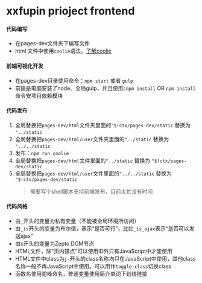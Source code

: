 # xxfupin prioject frontend

#### 代码编写
- 在pages-dev文件夹下编写文件
- html 文件中使用`coolie`语法。[了解coolie](https://coolie.ydr.me/document/coolie.config.js/)

#### 前端可视化开发
- 在pages-dev目录使用命令：`npm start` 或者 `gulp`
- 前提是电脑安装了node、全局gulp，并且使用`cnpm install` OR `npm install` 命令安项目依赖模块

#### 代码发布
1. 全局替换把`pages-dev/html`文件夹里面的`"$!ctx/pages-dev/static` 替换为 `"../static`
1. 全局替换把`pages-dev/html/user`文件夹里面的`"../static` 替换为 `"../../static`
1. 发布：`npm run coolie`
1. 全局替换把`pages-dev/html`文件里面的`"../static` 替换为 `"$!ctx/pages-dev/static`
1. 全局替换把`pages-dev/html/user`文件里面的`"../../static` 替换为 `"$!ctx/pages-dev/static`
    > 需要写个shell脚本支持前端发布，目前太忙没有时间

#### 代码风格
- 由`_`开头的变量为私有变量（不能被全局环境所访问）
- 由`_is`开头的变量为布尔值，表示“是否可行”，比如`_is_ajax`表示“是否可以发送ajax”
- 由`$`开头的变量为Zepto DOM节点
- HTML文件，除“页内锚点”可以使用ID外只有JavaScript中才能使用
- HTML文件中class为`j-`开头的class名称均只在JavaScript中使用，其他class名称一般不再JavaScript中使用。可以用作`toggle-class`切换class
- 函数名使用驼峰命名，普通变量使用简介单词下划线链接
